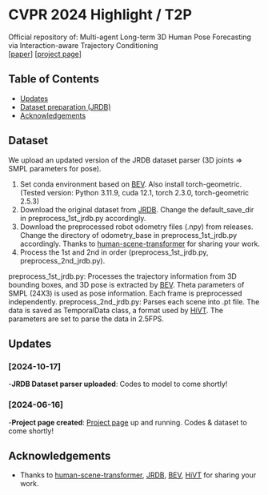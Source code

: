 # CVPR 2024 Highlight /  T2P
Official repository of: Multi-agent Long-term 3D Human Pose Forecasting via Interaction-aware Trajectory Conditioning  
[[paper](https://openaccess.thecvf.com/content/CVPR2024/html/Jeong_Multi-agent_Long-term_3D_Human_Pose_Forecasting_via_Interaction-aware_Trajectory_Conditioning_CVPR_2024_paper.html)] [[project page](https://jaewoo97.github.io/t2p_/)]

## Table of Contents
- [Updates](#Updates)
- [Dataset preparation (JRDB)](#Dataset)
- [Acknowledgements](#Acknowledgements)

## Dataset
We upload an updated version of the JRDB dataset parser (3D joints => SMPL parameters for pose). 

1. Set conda environment based on [BEV](https://github.com/Arthur151/ROMP). Also install torch-geometric. (Tested version: Python 3.11.9, cuda 12.1, torch 2.3.0, torch-geometric 2.5.3)
2. Download the original dataset from [JRDB](https://jrdb.erc.monash.edu/). Change the default_save_dir in preprocess_1st_jrdb.py accordingly.
3. Download the preprocessed robot odometry files (.npy) from releases. Change the directory of odometry_base in preprocess_1st_jrdb.py accordingly. Thanks to [human-scene-transformer](https://github.com/google-research/human-scene-transformer) for sharing your work.
4. Process the 1st and 2nd in order (preprocess_1st_jrdb.py, preprocess_2nd_jrdb.py).

preprocess_1st_jrdb.py: Processes the trajectory information from 3D bounding boxes, and 3D pose is extracted by [BEV](https://github.com/Arthur151/ROMP). Theta parameters of SMPL (24X3) is used as pose information. Each frame is preprocessed independently.
preprocess_2nd_jrdb.py: Parses each scene into .pt file. The data is saved as TemporalData class, a format used by [HiVT](https://github.com/ZikangZhou/HiVT). The parameters are set to parse the data in 2.5FPS.

## Updates

### [2024-10-17]
-**JRDB Dataset parser uploaded**: Codes to model to come shortly!
### [2024-06-16]
-**Project page created**: [Project page](https://jaewoo97.github.io/t2p_/) up and running. Codes & dataset to come shortly!

## Acknowledgements
- Thanks to [human-scene-transformer](https://github.com/google-research/human-scene-transformer), [JRDB](https://jrdb.erc.monash.edu/), [BEV](https://github.com/Arthur151/ROMP), [HiVT](https://github.com/ZikangZhou/HiVT) for sharing your work.

